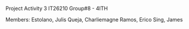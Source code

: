 Project Activity 3 
IT26210 Group#8 - 4ITH

Members:
Estolano, Julis
Queja, Charliemagne
Ramos, Erico
Sing, James
